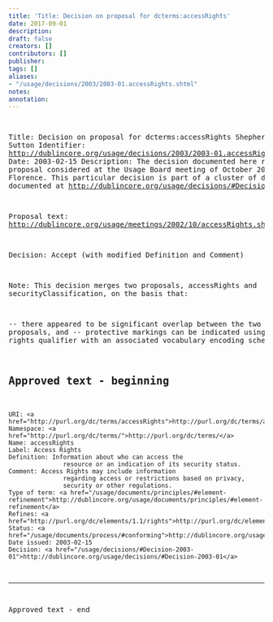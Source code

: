 ```yaml
---
title: 'Title: Decision on proposal for dcterms:accessRights'
date: 2017-09-01
description: 
draft: false
creators: []
contributors: []
publisher: 
tags: []
aliases:
- "/usage/decisions/2003/2003-01.accessRights.shtml"
notes: 
annotation: 
---
```


<!--#include virtual="/ssi/header.shtml" --><pre>
Title: Decision on proposal for dcterms:accessRights
Shepherd: Stuart Sutton
Identifier: <a href="/usage/decisions/2003/2003-01.accessRights.shtml">http://dublincore.org/usage/decisions/2003/2003-01.accessRights.shtml</a>
Date: 2003-02-15
Description: The decision documented here refers to a proposal
               considered at the Usage Board meeting of October 2002
               in Florence. This particular decision is part of a cluster of
               decisions documented at
               <a href="/usage/decisions/#Decision-2003-01">http://dublincore.org/usage/decisions/#Decision-2003-01</a>.

Proposal text: <a href="/usage/meetings/2002/10/accessRights.shtml">http://dublincore.org/usage/meetings/2002/10/accessRights.shtml</a>

Decision: Accept (with modified Definition and Comment)

Note: This decision merges two proposals, accessRights and
securityClassification, on the basis that:

-- there appeared to be significant overlap between the two
        proposals, and
-- protective markings can be indicated using the access rights
        qualifier with an associated vocabulary encoding scheme.

Approved text - beginning
-------------------------------------------------------------------------
    URI: <a href="http://purl.org/dc/terms/accessRights">http://purl.org/dc/terms/accessRights</a>
    Namespace: <a href="http://purl.org/dc/terms/">http://purl.org/dc/terms/</a>
    Name: accessRights
    Label: Access Rights
    Definition: Information about who can access the
                   resource or an indication of its security status.
    Comment: Access Rights may include information
                   regarding access or restrictions based on privacy, 
                   security or other regulations.
    Type of term: <a href="/usage/documents/principles/#element-refinement">http://dublincore.org/usage/documents/principles/#element-refinement</a>
    Refines: <a href="http://purl.org/dc/elements/1.1/rights">http://purl.org/dc/elements/1.1/rights</a>
    Status: <a href="/usage/documents/process/#conforming">http://dublincore.org/usage/documents/process/#conforming</a>
    Date issued: 2003-02-15
    Decision: <a href="/usage/decisions/#Decision-2003-01">http://dublincore.org/usage/decisions/#Decision-2003-01</a>
-------------------------------------------------------------------------
Approved text - end

</pre><!--#include virtual="/ssi/footer.shtml" -->
